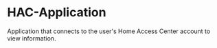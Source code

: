 # HAC-Application
Application that connects to the user's Home Access Center account to view information.
